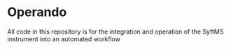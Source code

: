 # Operando

All code in this repository is for the integration and operation of the SyftMS instrument into an automated workflow
